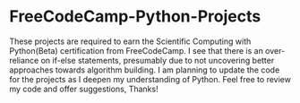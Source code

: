# FreeCodeCamp-Python-Projects 
These projects are required to earn the Scientific Computing with Python(Beta) certification from FreeCodeCamp. 
I see that there is an over-reliance on if-else statements, presumably due to not uncovering better approaches towards algorithm building.
I am planning to update the code for the projects as I deepen my understanding of Python. 
Feel free to review my code and offer suggestions, Thanks!
